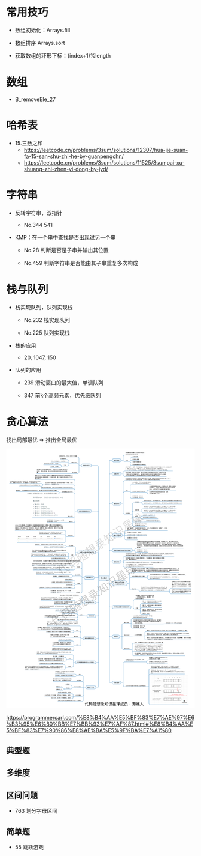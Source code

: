 # 常用技巧

- 数组初始化：Arrays.fill

- 数组排序 Arrays.sort

- 获取数组的环形下标：(index+1)%length

# 数组

- B_removeEle_27


# 哈希表

- 15.三数之和
    - https://leetcode.cn/problems/3sum/solutions/12307/hua-jie-suan-fa-15-san-shu-zhi-he-by-guanpengchn/
    - https://leetcode.cn/problems/3sum/solutions/11525/3sumpai-xu-shuang-zhi-zhen-yi-dong-by-jyd/


# 字符串

- 反转字符串，双指针

    - No.344 541

- KMP：在一个串中查找是否出现过另一个串

    - No.28 判断是否是子串并输出其位置

    - No.459 判断字符串是否能由其子串重复多次构成

# 栈与队列

- 栈实现队列，队列实现栈

    - No.232 栈实现队列

    - No.225 队列实现栈

- 栈的应用

    - 20, 1047, 150

- 队列的应用

    - 239 滑动窗口的最大值，单调队列

    - 347 前k个高频元素，优先级队列

# 贪心算法

找出局部最优 => 推出全局最优

![贪心题目总结](imgs/%E8%B4%AA%E5%BF%83%E6%80%BB%E7%BB%93.png)

https://programmercarl.com/%E8%B4%AA%E5%BF%83%E7%AE%97%E6%B3%95%E6%80%BB%E7%BB%93%E7%AF%87.html#%E8%B4%AA%E5%BF%83%E7%90%86%E8%AE%BA%E5%9F%BA%E7%A1%80

## 典型题

## 多维度

## 区间问题

- 763 划分字母区间

## 简单题

- 55 跳跃游戏